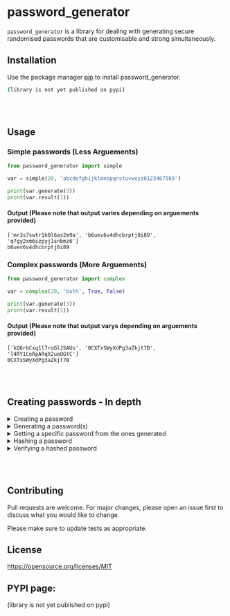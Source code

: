 # password_generator

```password_generator``` is a library for dealing with generating secure randomised passwords that are customisable and strong simultaneously.

## Installation

Use the package manager [pip]() to install password_generator.

```bash
(library is not yet published on pypi)
```
<br></br>
## Usage
### Simple passwords (Less Arguements)
```python
from password_generator import simple

var = simple(20, 'abcdefghijklmnopqrstuvwxyz0123467589')

print(var.generate(3))
print(var.result(1))
```

#### Output (Please note that output varies depending on arguements provided)

```
['mr3s7swtr1k0l6as2m9a', 'b6uev6v4dhcbrptj0i89', 'q7gy2xm6szpyj1snbmz6']
b6uev6v4dhcbrptj0i89
```

### Complex passwords (More Arguements)

```python
from password_generator import complex

var = complex(20, 'both', True, False)

print(var.generate(3))
print(var.result(1))
```

#### Output (Please note that output varys depending on arguements provided)

```
['kQ6rbCxq1l7roGlJ5AUs', '0CXTxSWyXdPg3aZkjt7B', 'l4RY1CeRpARqX2uaQGtC']
0CXTxSWyXdPg3aZkjt7B
```
<br></br>
## Creating passwords - In depth

<details>
<summary>Creating a password</summary>
<br>
To customise and generate our password we must first create an instance of our password.

This can be done with either a "simple" password or a "complex" password. Simple passwords can be created by making a "simple" object and assigning 2 parameters: 1 of which is password length, the other is the characters that will be randomised to create it.
<br>  
Example:

```python
from password_generator import simple

var = simple(20, 'abcdfghijklmnopqrstuvwxyz0123456789')
```

Now for the second way option. To create a "complex" password we must give the object 4 parameters: password length, string method (lowercase, uppercase or both), numbers (True or False) and special characters (True or False)
<br></br>
Example:

```python
from password_generator import complex

var = complex(20, 'both', True, False)
```

</details>

<details>
<summary>Generating a password(s)</summary>
<br>
To generate a password we have to use the 'generate' method with our object. The generate method requires one parameter: iterations. Iterations refers to the number of passwords the program will output (these will all be different). Furthermore, you can either create invisible passwords (will not print the passwords out) or visible passwords (are visible when running the program). The 'generate' method can be used for both 'simple' and 'complex' passwords.
<br></br>

Example 1:

```python
from password_generator import simple

var = simple(20, 'abcdfghijklmnopqrstuvwxyz0123456789')

# Generating password

var.generate(3) # Will generate 3 invisble passwords
print(var.generate(3)) # Will generate 3 visible passwords
```

Example 2:
```python
from password_generator import complex

var = complex(20, 'both', True, False)

# Generating password

var.generate(3) # Will generate 3 invisble passwords
print(var.generate(3)) # Will generate 3 visible passwords
```
</details>

<details>
<summary>Getting a specific password from the ones generated</summary>
<br>
If you have seen the code for this library already, you will probably know that the output passwords are appended to a list as they are created. This means that
there will be a list containing a 'iteration' number of passwords. Therefore, we can get a specific password from this list using the 'result' method. It takes one parameter: the index of the password. For instance, if I generated 3 passwords, then the index of the second password would be '1'. Therefore, we can get the second output like so:
<br></br>
```python
var.result(1) # Invisible: will not print out anything
print(var.result(1)) # Visible: will print out
```
<br></br>
Full example:

```python
from password_generator import simple

var = simple(20, 'abcdfghijklmnopqrstuvwxyz0123456789')

# Generating password

var.generate(3) # Will generate 3 invisble passwords
print(var.generate(3)) # Will generate 3 visible passwords

var.result(1) # Invisible: will not print out anything
print(var.result(1)) # Visible: will print out
```

</details>

<details>
<summary>Hashing a password</summary>
<br>
Hashing a password is very important. If you are storing passwords in files, databases etc it should be the upmost priority to keep password safe from being stolen and then used. A way to prevent this is using hashing. Whilst hackers might still steal it, it would be impossible to reverse engineer a hashed password, meaning that the original password will be safe. We can use the function 'hash' to hash a password. The hash function takes one argument: the password to hash.
<br></br>
For example:
<br></br>

```python
from password_generator import simple, hash

#Creating a password
var = simple(20, 'abcdefghijklmnopqrstuvwxyz0123467589')

# Generating a password
print(var.generate(3))

# We get the password using the 'result' method I covered earlier.
hashed_password = hash(var.result(1))
print(hash(hashed_password) # print the result of the hashed password
```

Output:

```
71bfc946b8d90390fe1879e604a3dbe3f38d16b45d6a4a81de9b3e6085d08ca6956098627c09ef471ac5597955ab860e290dde7feee334f4efa5c235ecb99588d5658b6cd62f30bb5d62050c3bdcd93a6e6319e94d6714d55f997caa8dd34a2d
```
</details>

<details>
<summary>Verifying a hashed password</summary>
<br>
Blank
</details>

<br></br>

## Contributing
Pull requests are welcome. For major changes, please open an issue first to discuss what you would like to change.

Please make sure to update tests as appropriate.

## License
https://opensource.org/licenses/MIT

## PYPI page:
(library is not yet published on pypi)
